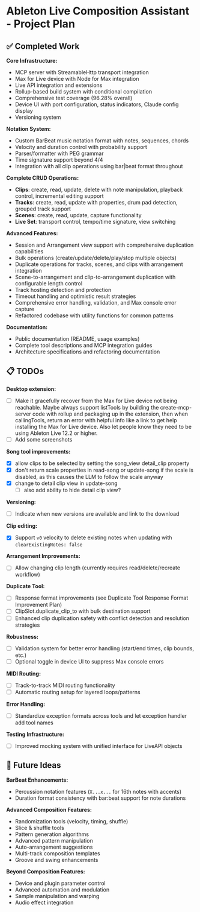 # Ableton Live Composition Assistant - Project Plan

## ✅ Completed Work

**Core Infrastructure:**

- MCP server with StreamableHttp transport integration
- Max for Live device with Node for Max integration
- Live API integration and extensions
- Rollup-based build system with conditional compilation
- Comprehensive test coverage (96.28% overall)
- Device UI with port configuration, status indicators, Claude config display
- Versioning system

**Notation System:**

- Custom BarBeat music notation format with notes, sequences, chords
- Velocity and duration control with probability support
- Parser/formatter with PEG grammar
- Time signature support beyond 4/4
- Integration with all clip operations using bar|beat format throughout

**Complete CRUD Operations:**

- **Clips**: create, read, update, delete with note manipulation, playback
  control, incremental editing support
- **Tracks**: create, read, update with properties, drum pad detection, grouped
  track support
- **Scenes**: create, read, update, capture functionality
- **Live Set**: transport control, tempo/time signature, view switching

**Advanced Features:**

- Session and Arrangement view support with comprehensive duplication
  capabilities
- Bulk operations (create/update/delete/play/stop multiple objects)
- Duplicate operations for tracks, scenes, and clips with arrangement
  integration
- Scene-to-arrangement and clip-to-arrangement duplication with configurable
  length control
- Track hosting detection and protection
- Timeout handling and optimistic result strategies
- Comprehensive error handling, validation, and Max console error capture
- Refactored codebase with utility functions for common patterns

**Documentation:**

- Public documentation (README, usage examples)
- Complete tool descriptions and MCP integration guides
- Architecture specifications and refactoring documentation

## 📋 TODOs

**Desktop extension:**

- [ ] Make it gracefully recover from the Max for Live device not being
      reachable. Maybe always support listTools by building the
      create-mcp-server code with rollup and packaging up in the extension, then
      when callingTools, return an error with helpful info like a link to get
      help installing the Max for Live device. Also let people know they need to
      be using Ableton Live 12.2 or higher.
- [ ] Add some screenshots

**Song tool improvements:**

- [x] allow clips to be selected by setting the song_view detail_clip property
- [x] don't return scale properties in read-song or update-song if the scale is
      disabled, as this causes the LLM to follow the scale anyway
- [x] change to detail clip view in update-song
  - [ ] also add ability to hide detail clip view?

**Versioning:**

- [ ] Indicate when new versions are available and link to the download

**Clip editing:**

- [x] Support `v0` velocity to delete existing notes when updating with
      `clearExistingNotes: false`

**Arrangement Improvements:**

- [ ] Allow changing clip length (currently requires read/delete/recreate
      workflow)

**Duplicate Tool:**

- [ ] Response format improvements (see Duplicate Tool Response Format
      Improvement Plan)
- [ ] ClipSlot.duplicate_clip_to with bulk destination support
- [ ] Enhanced clip duplication safety with conflict detection and resolution
      strategies

**Robustness:**

- [ ] Validation system for better error handling (start/end times, clip bounds,
      etc.)
- [ ] Optional toggle in device UI to suppress Max console errors

**MIDI Routing:**

- [ ] Track-to-track MIDI routing functionality
- [ ] Automatic routing setup for layered loops/patterns

**Error Handling:**

- [ ] Standardize exception formats across tools and let exception handler add
      tool names

**Testing Infrastructure:**

- [ ] Improved mocking system with unified interface for LiveAPI objects

## 🚀 Future Ideas

**BarBeat Enhancements:**

- Percussion notation features (`X...x...` for 16th notes with accents)
- Duration format consistency with bar:beat support for note durations

**Advanced Composition Features:**

- Randomization tools (velocity, timing, shuffle)
- Slice & shuffle tools
- Pattern generation algorithms
- Advanced pattern manipulation
- Auto-arrangement suggestions
- Multi-track composition templates
- Groove and swing enhancements

**Beyond Composition Features:**

- Device and plugin parameter control
- Advanced automation and modulation
- Sample manipulation and warping
- Audio effect integration
